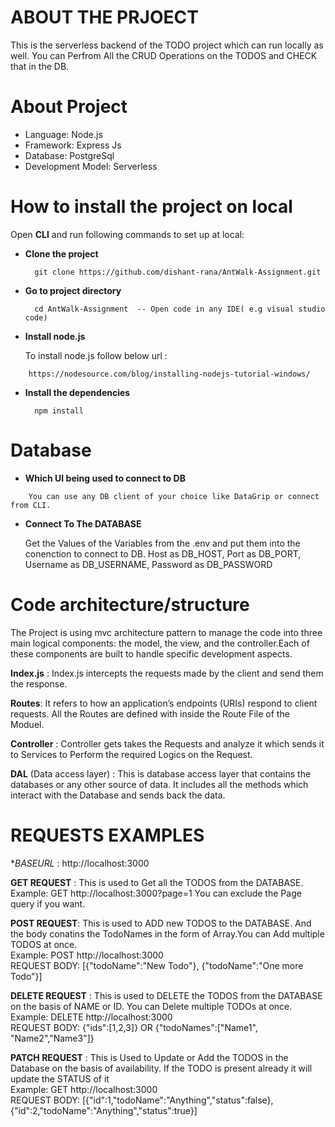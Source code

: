 # ABOUT THE PRJOECT

This is the serverless backend of the TODO project which can run locally as well. You can Perfrom All the CRUD Operations on the TODOS and CHECK that in the DB.


# About Project

- Language: Node.js
- Framework: Express Js
- Database: PostgreSql 
- Development Model: Serverless

# How to install the project on local
   
Open **CLI** and run following commands to set up at local:

- **Clone the project**

        git clone https://github.com/dishant-rana/AntWalk-Assignment.git
   
- **Go to project directory** 

        cd AntWalk-Assignment  -- Open code in any IDE( e.g visual studio code)

- **Install node.js** 

   To install node.js follow below url :
> 

        https://nodesource.com/blog/installing-nodejs-tutorial-windows/

- **Install the dependencies**    

        npm install


# Database 
 	 
- **Which UI being used to connect to DB**
> 

        You can use any DB client of your choice like DataGrip or connect from CLI.
        
- **Connect To The DATABASE**	

  Get the Values of the Variables from the .env and put them into the conenction to connect to DB.
  Host as DB_HOST, Port as DB_PORT, Username as DB_USERNAME, Password as DB_PASSWORD


# Code architecture/structure

  The Project is using mvc architecture pattern to manage the code into three main logical components: the model, the view, and the controller.Each of these components are built to handle specific development aspects.

**Index.js** : Index.js intercepts the requests made by the client and send them the response.
    
**Routes**: It refers to how an application’s endpoints (URIs) respond to client requests. All the Routes are defined with inside the Route File of the Moduel.
    
**Controller** : Controller gets takes the Requests and analyze it which sends it to Services to Perform the required Logics on the Request.
     
**DAL** (Data access layer) : This is database access layer that contains the databases or any other source of data. It includes all the methods which interact with the Database and sends back the data.

# REQUESTS EXAMPLES

**BASEURL* : http://localhost:3000 <br/>

**GET REQUEST** :  This is used to Get all the TODOS from the DATABASE. 
                    Example: GET http://localhost:3000?page=1 
                    You can exclude the Page query if you want. 

**POST REQUEST**: This is used to ADD new TODOS to the DATABASE. And the body conatins the TodoNames in the form of Array.You can Add multiple TODOS at once.<br/>
                    Example: POST http://localhost:3000 <br/>
                    REQUEST BODY: [{"todoName":"New Todo"}, {"todoName":"One more Todo"}]<br/>

**DELETE REQUEST** :  This is used to DELETE the TODOS from the DATABASE on the basis of NAME or ID. You can Delete multiple TODOs at once. <br/>
                    Example: DELETE http://localhost:3000 <br/>
                    REQUEST BODY: {"ids":[1,2,3]}  OR {"todoNames":["Name1", "Name2","Name3"]} <br/>

**PATCH REQUEST** :  This is Used to Update or Add the TODOS in the Database on the basis of availability. If the TODO is present already it will update the    STATUS of it <br/>
                    Example: GET http://localhost:3000 <br/>
                    REQUEST BODY: [{"id":1,"todoName":"Anything","status":false},{"id":2,"todoName":"Anything","status":true}] <br/>
